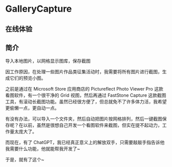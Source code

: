 # GalleryCapture

## 在线体验



## 简介

导入本地图片，以网格显示图库，保存截图

因工作原因，在处理一些图片作品类征集活动时，我需要将所有图片进行截图，生成它们的预览小图。

之前是通过在 Microsoft Store 应用商店的 Pictureflect Photo Viewer Pro 这款看图软件，有一个很干净的 Grid 视图，然后再通过 FastStone Capture 这款截图工具，有滚动长截图功能。虽然已经很方便了，但总就免不了许多体力活，我希望更偷懒一点，更自动一点。

有没有办法，可以导入一个文件夹，然后自动把图片按网格排列，然后一键截图保存呢？在以前，虽然是很想自己开发一个看图软件来截图，但实在提不起动力，工作量太庞大了。

而现在，有了 ChatGPT，我已经真正意义上的解放双手，只需要敲敲手指告诉他我需要什么功能，他就能帮我开发了~

于是，就有了这个~

